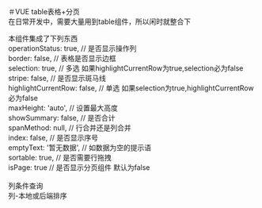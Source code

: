 ＃VUE table表格+分页</br>
在日常开发中，需要大量用到table组件，所以闲时就整合下</br>

本组件集成了下列东西</br>
operationStatus: true, // 是否显示操作列</br>
border: false, // 表格是否显示边框</br>
selection: true, // 多选 如果highlightCurrentRow为true,selection必为false</br>
stripe: false, // 是否显示斑马线</br>
highlightCurrentRow: false, // 单选 如果selection为true,highlightCurrentRow必为false</br>
maxHeight: 'auto', // 设置最大高度</br>
showSummary: false, // 是否合计</br>
spanMethod: null, // 行合并还是列合并</br>
index: false, // 是否显示序号</br>
emptyText: '暂无数据', // 如数据为空的提示语</br>
sortable: true, // 是否需要行拖拽</br>
isPage: true // 是否显示分页组件 默认为false</br>
</br>
列条件查询</br>
列-本地或后端排序</br>
